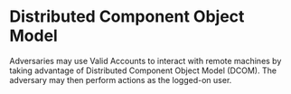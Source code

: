 # Distributed Component Object Model

Adversaries may use Valid Accounts to interact with remote machines by taking advantage of Distributed Component Object Model (DCOM). The adversary may then perform actions as the logged-on user.
